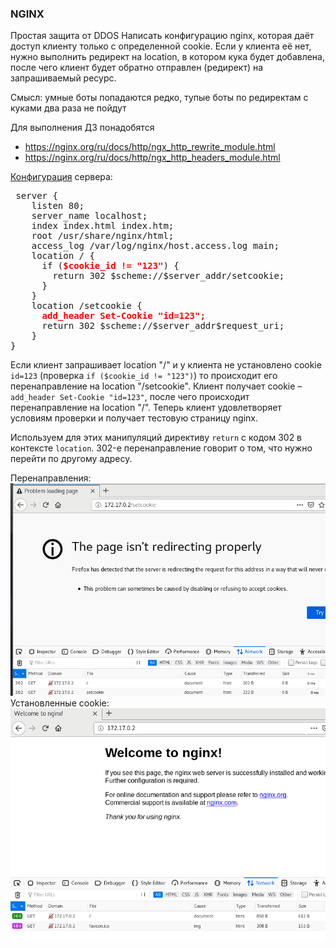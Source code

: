 ### NGINX
 
Простая защита от DDOS
Написать конфигурацию nginx, которая даёт доступ клиенту только с определенной cookie.
Если у клиента её нет, нужно выполнить редирект на location, в котором кука будет добавлена, после чего клиент будет обратно отправлен (редирект) на запрашиваемый ресурс.

Смысл: умные боты попадаются редко, тупые боты по редиректам с куками два раза не пойдут

Для выполнения ДЗ понадобятся
- https://nginx.org/ru/docs/http/ngx_http_rewrite_module.html
- https://nginx.org/ru/docs/http/ngx_http_headers_module.html

[Конфигурация](default.conf) сервера:

<pre> server {
    listen 80;
    server_name localhost;
    index index.html index.htm;
    root /usr/share/nginx/html;
    access_log /var/log/nginx/host.access.log main;
    location / {
      if (<span style="color:red"><b>$cookie_id != "123"</b></span>) {
        return 302 $scheme://$server_addr/setcookie;
      }
    }
    location /setcookie {
      <span style="color:red"><b>add_header Set-Cookie "id=123";</b></span>
      return 302 $scheme://$server_addr$request_uri;
    }
}
</pre>

Если клиент запрашивает location "/" и у клиента не установлено cookie `id=123` 
(проверка `if ($cookie_id != "123")`) то происходит его перенаправление на location 
"/setcookie". Клиент получает cookie – `add_header Set-Cookie "id=123"`, после чего 
происходит перенаправление на location "/". Теперь клиент удовлетворяет условиям 
проверки и получает тестовую страницу nginx.

Используем для этих манипуляций директиву `return` с кодом 302 в контексте `location`. 302-е перенаправление говорит о том, что нужно перейти по другому адресу.

Перенаправления: 
![](https://github.com/isblokhin/web/blob/master/1.png) 
Установленные cookie:
![](https://github.com/isblokhin/web/blob/master/2.png)
